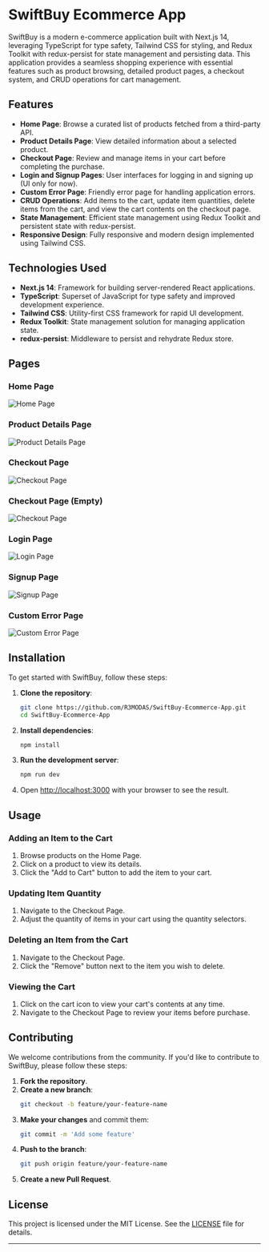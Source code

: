 # SwiftBuy Ecommerce App

SwiftBuy is a modern e-commerce application built with Next.js 14, leveraging TypeScript for type safety, Tailwind CSS for styling, and Redux Toolkit with redux-persist for state management and persisting data. This application provides a seamless shopping experience with essential features such as product browsing, detailed product pages, a checkout system, and CRUD operations for cart management.

## Features

- **Home Page**: Browse a curated list of products fetched from a third-party API.
- **Product Details Page**: View detailed information about a selected product.
- **Checkout Page**: Review and manage items in your cart before completing the purchase.
- **Login and Signup Pages**: User interfaces for logging in and signing up (UI only for now).
- **Custom Error Page**: Friendly error page for handling application errors.
- **CRUD Operations**: Add items to the cart, update item quantities, delete items from the cart, and view the cart contents on the checkout page.
- **State Management**: Efficient state management using Redux Toolkit and persistent state with redux-persist.
- **Responsive Design**: Fully responsive and modern design implemented using Tailwind CSS.

## Technologies Used

- **Next.js 14**: Framework for building server-rendered React applications.
- **TypeScript**: Superset of JavaScript for type safety and improved development experience.
- **Tailwind CSS**: Utility-first CSS framework for rapid UI development.
- **Redux Toolkit**: State management solution for managing application state.
- **redux-persist**: Middleware to persist and rehydrate Redux store.

## Pages

### Home Page
![Home Page](images/home-page.png)

### Product Details Page
![Product Details Page](images/product-details-page.png)

### Checkout Page
![Checkout Page](images/checkout-page.png)

### Checkout Page (Empty)
![Checkout Page](images/checkout-page.png)

### Login Page
![Login Page](images/login-page.png)

### Signup Page
![Signup Page](images/signup-page.png)

### Custom Error Page
![Custom Error Page](images/error-page.png)

## Installation

To get started with SwiftBuy, follow these steps:

1. **Clone the repository**:
    ```bash
    git clone https://github.com/R3MODAS/SwiftBuy-Ecommerce-App.git
    cd SwiftBuy-Ecommerce-App
    ```

2. **Install dependencies**:
    ```bash
    npm install
    ```

3. **Run the development server**:
    ```bash
    npm run dev
    ```


5. Open [http://localhost:3000](http://localhost:3000) with your browser to see the result.

## Usage

### Adding an Item to the Cart

1. Browse products on the Home Page.
2. Click on a product to view its details.
3. Click the "Add to Cart" button to add the item to your cart.

### Updating Item Quantity

1. Navigate to the Checkout Page.
2. Adjust the quantity of items in your cart using the quantity selectors.

### Deleting an Item from the Cart

1. Navigate to the Checkout Page.
2. Click the "Remove" button next to the item you wish to delete.

### Viewing the Cart

1. Click on the cart icon to view your cart's contents at any time.
2. Navigate to the Checkout Page to review your items before purchase.

## Contributing

We welcome contributions from the community. If you'd like to contribute to SwiftBuy, please follow these steps:

1. **Fork the repository**.
2. **Create a new branch**:
    ```bash
    git checkout -b feature/your-feature-name
    ```
3. **Make your changes** and commit them:
    ```bash
    git commit -m 'Add some feature'
    ```
4. **Push to the branch**:
    ```bash
    git push origin feature/your-feature-name
    ```
5. **Create a new Pull Request**.

## License

This project is licensed under the MIT License. See the [LICENSE](LICENSE) file for details.

---

